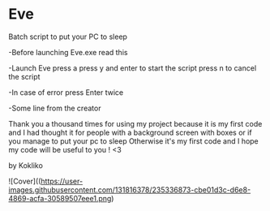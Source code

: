 # Eve
Batch script to put your PC to sleep

-Before launching Eve.exe read this

-Launch Eve press a press y and enter to start the script press n to cancel the script

-In case of error press Enter twice

-Some line from the creator

Thank you a thousand times for using my project because it is my first code and I had thought it for people with a background screen with boxes or if you manage to put your pc to sleep
Otherwise it's my first code and I hope my code will be useful to you ! <3

by Kokliko

![Cover]((https://user-images.githubusercontent.com/131816378/235336873-cbe01d3c-d6e8-4869-acfa-30589507eee1.png)
